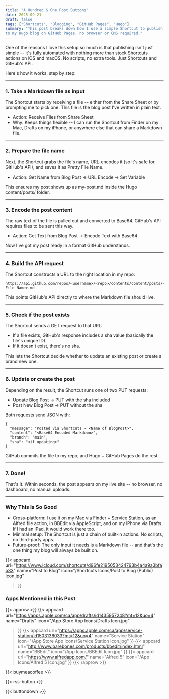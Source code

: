 ```yaml
---
title: "A Hundred & One Post Buttons"
date: 2025-09-21
draft: false
tags: ["Shortcuts", "Blogging", "GitHub Pages", "Hugo"]
summary: "This post breaks down how I use a simple Shortcut to publish Markdown files straight 
to my Hugo blog on GitHub Pages, no browser or CMS required."
---
```


One of the reasons I love this setup so much is that publishing isn't just simple -- it's 
fully automated with nothing more than stock Shortcuts actions on iOS and macOS. No scripts, 
no extra tools. Just Shortcuts and GitHub's API.

Here's how it works, step by step:

----

### 1. Take a Markdown file as input

The Shortcut starts by receiving a file -- either from the Share Sheet or by prompting me 
to pick one. This file is the blog post I've written in plain text.
- Action: Receive Files from Share Sheet
- Why: Keeps things flexible -- I can run the Shortcut from Finder on my Mac, Drafts on my 
iPhone, or anywhere else that can share a Markdown file.

----

### 2. Prepare the file name

Next, the Shortcut grabs the file's name, URL-encodes it (so it's safe for GitHub's API), 
and saves it as Pretty File Name.

- Action: Get Name from Blog Post → URL Encode → Set Variable

This ensures my post shows up as my-post.md inside the Hugo content/posts/ folder.

----

### 3. Encode the post content

The raw text of the file is pulled out and converted to Base64. GitHub's API requires files 
to be sent this way.

- Action: Get Text from Blog Post → Encode Text with Base64

Now I've got my post ready in a format GitHub understands.

----

### 4. Build the API request

The Shortcut constructs a URL to the right location in my repo:
    
    https://api.github.com/repos/<username>/<repo>/contents/content/posts/<Pretty File Name>.md

This points GitHub's API directly to where the Markdown file should live.

----

### 5. Check if the post exists

The Shortcut sends a GET request to that URL:

- If a file exists, GitHub's response includes a sha value (basically the file's unique ID).
- If it doesn't exist, there's no sha.

This lets the Shortcut decide whether to update an existing post or create a brand new one.

----

### 6. Update or create the post

Depending on the result, the Shortcut runs one of two PUT requests:

- Update Blog Post → PUT with the sha included
- Post New Blog Post → PUT without the sha

Both requests send JSON with:
    
    {
      "message": "Posted via Shortcuts - <Name of BlogPost>",
      "content": "<Base64 Encoded Markdown>",
      "branch": "main",
      "sha": "<if updating>"
    }

GitHub commits the file to my repo, and Hugo + GitHub Pages do the rest.

----

### 7. Done!

That's it. Within seconds, the post appears on my live site -- no browser, no dashboard, no 
manual uploads.

----

### Why This Is So Good

- Cross-platform: I use it on my Mac via Finder + Service Station, as an Alfred file action, 
in BBEdit via AppleScript, and on my iPhone via Drafts. If I had an iPad, it would work there too.
- Minimal setup: The Shortcut is just a chain of built-in actions. No scripts, no third-party 
apps.
- Future-proof: The only input it needs is a Markdown file -- and that's the one thing my 
blog will always be built on.

{{< appcard 
    url="https://www.icloud.com/shortcuts/d96fe2195053424793b4a4a9a3bfab33" 
    name="Post to Blog" 
    icon="/Shortcuts Icons/Post to Blog (Public) Icon.jpg" 
>}}

### Apps Mentioned in this Post

{{< approw >}}
{{< appcard 
    url="https://apps.apple.com/ca/app/drafts/id1435957248?mt=12&uo=4" 
    name="Drafts" 
    icon="/App Store App Icons/Drafts Icon.jpg" 
>}}
{{< appcard 
    url="https://apps.apple.com/ca/app/service-station/id1503136033?mt=12&uo=4" 
    name="Service Station" 
    icon="/App Store App Icons/Service Station Icon.jpg" 
>}}
{{< appcard 
    url="http://www.barebones.com/products/bbedit/index.html" 
    name="BBEdit" 
    icon="/App Icons/BBEdit Icon.jpg" 
>}}
{{< appcard 
    url="https://www.alfredapp.com/" 
    name="Alfred 5" 
    icon="/App Icons/Alfred 5 Icon.jpg" 
>}}
{{< /approw >}}


{{< buymeacoffee >}}

{{< rss-button >}}

{{< buttondown >}}